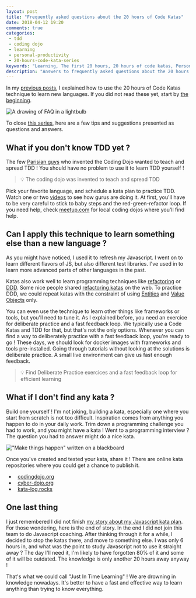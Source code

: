 ```yaml
---
layout: post
title: "Frequently asked questions about the 20 hours of Code Katas"
date: 2018-04-12 19:20
comments: true
categories: 
 - tdd
 - coding dojo
 - learning
 - personal-productivity
 - 20-hours-code-kata-series
keywords: "Learning, The first 20 hours, 20 hours of code katas, Personal Productivity, Coding Dojo, Code Kata, TDD, Test Driven Development, FAQ, Frequently Asked Questions"
description: "Answers to frequently asked questions about the 20 hours of Code Kata. Ideas to expand the practice to other contexts." 
---
```

In my [previous posts](/blog/categories/20-hours-code-kata-series/), I explained how to use the 20 hours of Code Katas technique to learn new languages. If you did not read these yet, start by [the beginning](/how-to-learn-a-programming-language-in-just-20-hours/).

![A drawing of FAQ in a lightbulb]({{site.url}}/imgs/2018-03-26-frequently-asked-questions-about-the-20-hours-of-code-katas/faq-bulb.jpg)

To close [this series](/blog/categories/20-hours-code-kata-series/), here are a few tips and suggestions presented as questions and answers.

## What if you don't know TDD yet ?

The few [Parisian guys](http://codingdojo.org/dojo/ParisDojo/) who invented the Coding Dojo wanted to teach and spread TDD ! You should have no problem to use it to learn TDD yourself !

> 💡 The coding dojo was invented to teach and spread TDD

Pick your favorite language, and schedule a kata plan to practice TDD. Watch one or two [videos](https://www.google.fr/search?q=code+kata&tbm=vid) to see how gurus are doing it. At first, you'll have to be very careful to stick to baby steps and the red-green-refactor loop. If you need help, check [meetup.com](https://www.meetup.com) for local coding dojos where you'll find help.

## Can I apply this technique to learn something else than a new language ?

As you might have noticed, I used it to refresh my Javascript. I went on to learn different flavors of JS, but also different test libraries. I've used in to learn more advanced parts of other languages in the past.

Katas also work well to learn programming techniques like [refactoring](https://en.wikipedia.org/wiki/Code_refactoring) or [DDD](https://en.wikipedia.org/wiki/Domain-driven_design). Some nice people shared [refactoring katas](http://kata-log.rocks/refactoring) on the web. To practice DDD, we could repeat katas with the constraint of using [Entities](https://en.wikipedia.org/wiki/Entity) and [Value Objects](https://en.wikipedia.org/wiki/Value_object) only.

You can even use the technique to learn other things like frameworks or tools, but you'll need to tune it. As I explained before, you need an exercice for deliberate practice and a fast feedback loop. We typically use a Code Katas and TDD for that, but that's not the only options. Whenever you can find a way to deliberately practice with a fast feedback loop, you're ready to go ! These days, we should look for docker images with frameworks and tools pre-installed. Going through tutorials without looking at the solutions is deliberate practice. A small live environment can give us fast enough feedback.

> 💡 Find Deliberate Practice exercices and a fast feedback loop for efficient learning

## What if I don't find any kata ?

Build one yourself ! I'm not joking, building a kata, especially one where you start from scratch is not too difficult. Inspiration comes from anything you happen to do in your daily work. Trim down a programming challenge you had to work, and you might have a kata ! Went to a programming interview ? The question you had to answer might do a nice kata.

!["Make things happen" written on a blackboard]({{site.url}}/imgs/2018-03-26-frequently-asked-questions-about-the-20-hours-of-code-katas/make-things-happen.jpg)

Once you've created and tested your kata, share it ! There are online kata repositories where you could get a chance to publish it.

*   [codingdojo.org](http://codingdojo.org/)
*   [cyber-dojo.org](http://cyber-dojo.org/)
*   [kata-log.rocks](http://kata-log.rocks)

## One last thing

I just remembered I did not finish [my story about my Javascript kata plan](/how-to-learn-a-programming-language-in-just-20-hours/). For those wondering, here is the end of story. In the end I did not join this team to do Javascript coaching. After thinking through it for a while, I decided to stop the katas there, and move to something else. I was only 6 hours in, and what was the point to study Javascript not to use it straight away ? The day I'll need it, I'm likely to have forgotten 80% of it and some of it will be outdated. The knowledge is only another 20 hours away anyway !

That's what we could call "Just In Time Learning" ! We are drowning in knowledge nowadays. It's better to have a fast and effective way to learn anything than trying to know everything.
